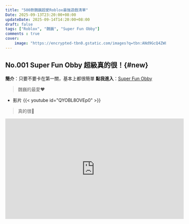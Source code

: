 ```yaml
---
title: "500款魏巍超愛Roblox最強遊戲清單"
Date: 2025-09-13T23:20:00+08:00
updateDate: 2025-09-14T14:20:00+08:00
draft: false
tags: ["Roblox", "魏巍", "Super Fun Obby"]
comments : true
cover:
    image: "https://encrypted-tbn0.gstatic.com/images?q=tbn:ANd9GcQ4ZWLSRsnuu7Lc2GuSmkrpdO8Kvw9il8MTkQ&s"
---
```




## No.001 Super Fun Obby 超級真的很！{#new}
**簡介**：只要不要卡在第一關，基本上都很簡單 
**點我進入**：[Super Fun Obby](https://www.roblox.com/games/11364184405/Super-Fun-Obby-725-Stages)  
> 魏巍的最愛❤️
- 影片
{{< youtube id="QYOBL8OVEp0" >}}  
> 真的很🤬
<iframe width="560" height="315" src="https://www.youtube-nocookie.com/embed/QYOBL8OVEp0?si=mUhLXM2Bx4hU1Kry&amp;start=349" title="YouTube video player" frameborder="0" allow="accelerometer; autoplay; clipboard-write; encrypted-media; gyroscope; picture-in-picture; web-share" referrerpolicy="strict-origin-when-cross-origin" allowfullscreen></iframe>